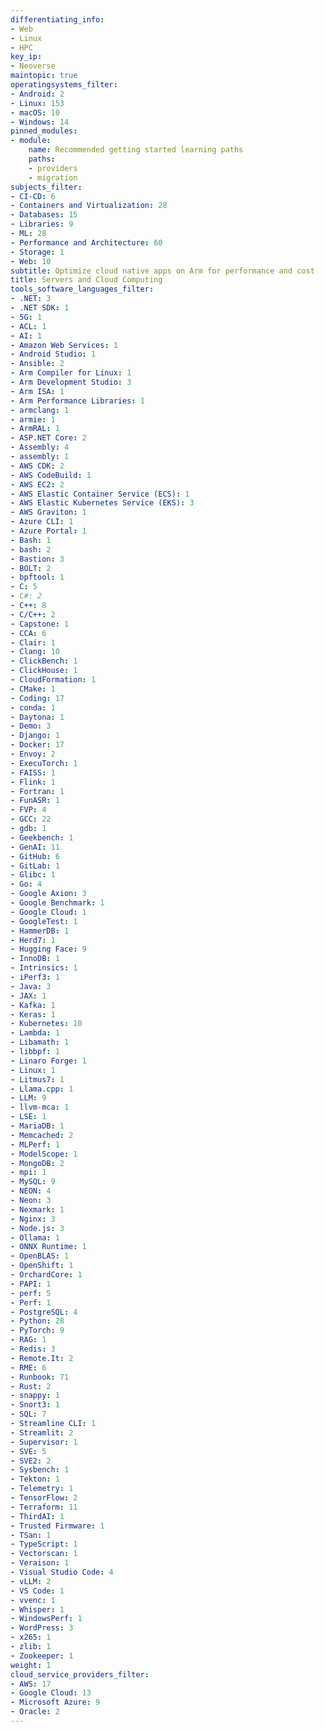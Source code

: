 ```yaml
---
differentiating_info:
- Web
- Linux
- HPC
key_ip:
- Neoverse
maintopic: true
operatingsystems_filter:
- Android: 2
- Linux: 153
- macOS: 10
- Windows: 14
pinned_modules:
- module:
    name: Recommended getting started learning paths
    paths:
    - providers
    - migration
subjects_filter:
- CI-CD: 6
- Containers and Virtualization: 28
- Databases: 15
- Libraries: 9
- ML: 28
- Performance and Architecture: 60
- Storage: 1
- Web: 10
subtitle: Optimize cloud native apps on Arm for performance and cost
title: Servers and Cloud Computing
tools_software_languages_filter:
- .NET: 3
- .NET SDK: 1
- 5G: 1
- ACL: 1
- AI: 1
- Amazon Web Services: 1
- Android Studio: 1
- Ansible: 2
- Arm Compiler for Linux: 1
- Arm Development Studio: 3
- Arm ISA: 1
- Arm Performance Libraries: 1
- armclang: 1
- armie: 1
- ArmRAL: 1
- ASP.NET Core: 2
- Assembly: 4
- assembly: 1
- AWS CDK: 2
- AWS CodeBuild: 1
- AWS EC2: 2
- AWS Elastic Container Service (ECS): 1
- AWS Elastic Kubernetes Service (EKS): 3
- AWS Graviton: 1
- Azure CLI: 1
- Azure Portal: 1
- Bash: 1
- bash: 2
- Bastion: 3
- BOLT: 2
- bpftool: 1
- C: 5
- C#: 2
- C++: 8
- C/C++: 2
- Capstone: 1
- CCA: 6
- Clair: 1
- Clang: 10
- ClickBench: 1
- ClickHouse: 1
- CloudFormation: 1
- CMake: 1
- Coding: 17
- conda: 1
- Daytona: 1
- Demo: 3
- Django: 1
- Docker: 17
- Envoy: 2
- ExecuTorch: 1
- FAISS: 1
- Flink: 1
- Fortran: 1
- FunASR: 1
- FVP: 4
- GCC: 22
- gdb: 1
- Geekbench: 1
- GenAI: 11
- GitHub: 6
- GitLab: 1
- Glibc: 1
- Go: 4
- Google Axion: 3
- Google Benchmark: 1
- Google Cloud: 1
- GoogleTest: 1
- HammerDB: 1
- Herd7: 1
- Hugging Face: 9
- InnoDB: 1
- Intrinsics: 1
- iPerf3: 1
- Java: 3
- JAX: 1
- Kafka: 1
- Keras: 1
- Kubernetes: 10
- Lambda: 1
- Libamath: 1
- libbpf: 1
- Linaro Forge: 1
- Linux: 1
- Litmus7: 1
- Llama.cpp: 1
- LLM: 9
- llvm-mca: 1
- LSE: 1
- MariaDB: 1
- Memcached: 2
- MLPerf: 1
- ModelScope: 1
- MongoDB: 2
- mpi: 1
- MySQL: 9
- NEON: 4
- Neon: 3
- Nexmark: 1
- Nginx: 3
- Node.js: 3
- Ollama: 1
- ONNX Runtime: 1
- OpenBLAS: 1
- OpenShift: 1
- OrchardCore: 1
- PAPI: 1
- perf: 5
- Perf: 1
- PostgreSQL: 4
- Python: 28
- PyTorch: 9
- RAG: 1
- Redis: 3
- Remote.It: 2
- RME: 6
- Runbook: 71
- Rust: 2
- snappy: 1
- Snort3: 1
- SQL: 7
- Streamline CLI: 1
- Streamlit: 2
- Supervisor: 1
- SVE: 5
- SVE2: 2
- Sysbench: 1
- Tekton: 1
- Telemetry: 1
- TensorFlow: 2
- Terraform: 11
- ThirdAI: 1
- Trusted Firmware: 1
- TSan: 1
- TypeScript: 1
- Vectorscan: 1
- Veraison: 1
- Visual Studio Code: 4
- vLLM: 2
- VS Code: 1
- vvenc: 1
- Whisper: 1
- WindowsPerf: 1
- WordPress: 3
- x265: 1
- zlib: 1
- Zookeeper: 1
weight: 1
cloud_service_providers_filter:
- AWS: 17
- Google Cloud: 13
- Microsoft Azure: 9
- Oracle: 2
---
```


